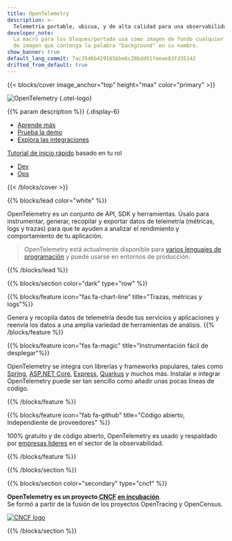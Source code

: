 ```yaml
---
title: OpenTelemetry
description: >-
  Telemetría portable, ubicua, y de alta calidad para una observabilidad eficaz
developer_note:
  La macro para los bloques/portada usa como imagen de fondo cualquier archivo
  de imagen que contenga la palabra "background" en su nombre.
show_banner: true
default_lang_commit: 7ac35d6b429165bbe6c28bdd91feeae83fd35142
drifted_from_default: true
---
```


<div class="d-none"><a rel="me" href="https://fosstodon.org/@opentelemetry"></a></div>

{{< blocks/cover image_anchor="top" height="max" color="primary" >}}

<!-- prettier-ignore -->
![OpenTelemetry](/img/logos/opentelemetry-horizontal-color.svg)
{.otel-logo}

<!-- prettier-ignore -->
{{% param description %}}
{.display-6}

<div class="l-primary-buttons mt-5">

- [Aprende más](docs/what-is-opentelemetry/)
- [Prueba la demo](docs/demo/)
- [Explora las integraciones](/ecosystem/integrations/)

</div>

<div class="h3 mt-4">
<a class="text-secondary" href="docs/getting-started/">Tutorial de inicio rápido</a> basado en tu rol
</div>
<div class="l-get-started-buttons">

- [Dev](docs/getting-started/dev/)
- [Ops](docs/getting-started/ops/)

</div>
{{< /blocks/cover >}}

{{% blocks/lead color="white" %}}

OpenTelemetry es un conjunto de API, SDK y herramientas. Úsalo para
instrumentar, generar, recopilar y exportar datos de telemetría (métricas, logs
y trazas) para que te ayuden a analizar el rendimiento y comportamiento de tu
aplicación.

> OpenTelemetry está actualmente disponible para
> [varios lenguajes de programación](docs/languages) y puede usarse en entornos
> de producción.

{{% /blocks/lead %}}

{{% blocks/section color="dark" type="row" %}}

{{% blocks/feature icon="fas fa-chart-line" title="Trazas, métricas y logs"%}}

Genera y recopila datos de telemetría desde tus servicios y aplicaciones y
reenvía los datos a una amplia variedad de herramientas de análisis.
{{% /blocks/feature %}}

{{% blocks/feature icon="fas fa-magic" title="Instrumentación fácil de desplegar"%}}

OpenTelemetry se integra con librerías y frameworks populares, tales como
[Spring](https://spring.io),
[ASP.NET Core](https://docs.microsoft.com/aspnet/core),
[Express](https://expressjs.com), [Quarkus](https://quarkus.io) y muchos más.
Instalar e integrar OpenTelemetry puede ser tan sencillo como añadir unas pocas
líneas de código.

{{% /blocks/feature %}}

{{% blocks/feature icon="fab fa-github" title="Código abierto, Independiente de proveedores" %}}

100% gratuito y de código abierto, OpenTelemetry es usado y respaldado por
[empresas líderes](/ecosystem/vendors/) en el sector de la observabilidad.

{{% /blocks/feature %}}

{{% /blocks/section %}}

{{% blocks/section color="secondary" type="cncf" %}}

**OpenTelemetry es un proyecto [CNCF][] [en incubación][]**.<br> Se formó a
partir de la fusión de los proyectos OpenTracing y OpenCensus.

[![CNCF logo][]][cncf]

[cncf]: https://cncf.io
[cncf logo]: /img/logos/cncf-white.svg
[en incubación]: https://www.cncf.io/projects/

{{% /blocks/section %}}
